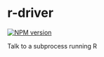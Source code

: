 # r-driver
[![NPM version][npm-image]][npm-url]

Talk to a subprocess running R

[npm-image]: https://img.shields.io/npm/v/r-driver.svg?style=flat-square
[npm-url]: https://npmjs.org/package/r-driver
